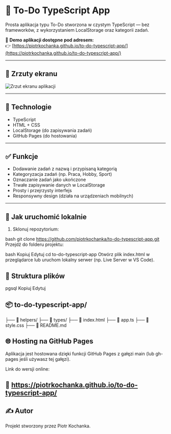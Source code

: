 # 📝 To-Do TypeScript App

Prosta aplikacja typu To-Do stworzona w czystym TypeScript — bez frameworków, z wykorzystaniem LocalStorage oraz kategorii zadań.

🔗 **Demo aplikacji dostępne pod adresem:**  
👉 [https://piotrkochanka.github.io/to-do-typescript-app/](https://piotrkochanka.github.io/to-do-typescript-app/)

---

## 📸 Zrzuty ekranu

![Zrzut ekranu aplikacji](./screenshot.png) <!-- dodaj zrzut do repozytorium jako screenshot.png -->

---

## 🔧 Technologie

- TypeScript
- HTML + CSS
- LocalStorage (do zapisywania zadań)
- GitHub Pages (do hostowania)

---

## ✅ Funkcje

- Dodawanie zadań z nazwą i przypisaną kategorią
- Kategoryzacja zadań (np. Praca, Hobby, Sport)
- Oznaczanie zadań jako ukończone
- Trwałe zapisywanie danych w LocalStorage
- Prosty i przejrzysty interfejs
- Responsywny design (działa na urządzeniach mobilnych)

---

## 🚀 Jak uruchomić lokalnie

1. Sklonuj repozytorium:

bash
git clone https://github.com/piotrkochanka/to-do-typescript-app.git
Przejdź do folderu projektu:

bash
Kopiuj
Edytuj
cd to-do-typescript-app
Otwórz plik index.html w przeglądarce lub uruchom lokalny serwer (np. Live Server w VS Code).

## 📁 Struktura plików
pgsql
Kopiuj
Edytuj

## 📦 to-do-typescript-app/
├── 📁 helpers/
├── 📁 types/
├── 📄 index.html
├── 📄 app.ts
├── 📄 style.css
├── 📄 README.md

## 🌐 Hosting na GitHub Pages
Aplikacja jest hostowana dzięki funkcji GitHub Pages z gałęzi main (lub gh-pages jeśli używasz tej gałęzi). 

Link do wersji online:
## 📍 https://piotrkochanka.github.io/to-do-typescript-app/

## ✍️ Autor
Projekt stworzony przez Piotr Kochanka.
